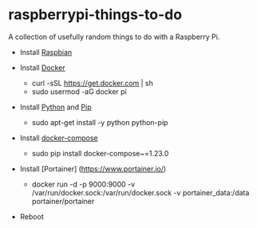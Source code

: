 raspberrypi-things-to-do
========================

A collection of usefully random things to do with a Raspberry Pi.

* Install [Raspbian](https://www.raspberrypi.org/downloads/raspbian/)
* Install [Docker](https://www.docker.com/)
  * curl -sSL https://get.docker.com | sh
  * sudo usermod -aG docker pi
* Install [Python](https://www.python.org/) and [Pip](https://www.pypa.io)
  * sudo apt-get install -y python python-pip
* Install [docker-compose](https://docs.docker.com/compose/)
  * sudo pip install docker-compose~=1.23.0
* Install [Portainer] (https://www.portainer.io/)
  * docker run -d -p 9000:9000 -v /var/run/docker.sock:/var/run/docker.sock -v portainer_data:/data portainer/portainer

* Reboot
